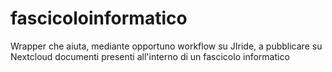# fascicoloinformatico
Wrapper che aiuta, mediante opportuno workflow su JIride, a pubblicare su Nextcloud documenti presenti all'interno di un fascicolo informatico
